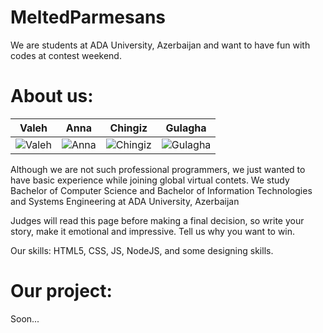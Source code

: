 MeltedParmesans
=====================

We are students at ADA University, Azerbaijan and want to have fun with codes at contest weekend. 


About us:
===========================

| Valeh | Anna | Chingiz | Gulagha
|--- |--- |--- |---
| ![Valeh](https://pbs.twimg.com/profile_images/505072498279337984/PJjjmeTe.jpeg) | ![Anna](https://pbs.twimg.com/profile_images/533684923610435584/gq8jSiA0.jpeg) | ![Chingiz](https://fbcdn-sphotos-f-a.akamaihd.net/hphotos-ak-xpa1/v/t1.0-9/10311890_664849670216998_3881069640240052861_n.jpg?oh=f1fac40ee5b5bda07fd6184bc98ad9af&oe=551F71B5&__gda__=1427747085_104c7a4497ffcb9c7e52f69aec1eac53) | ![Gulagha](https://media.licdn.com/media/p/2/005/06b/018/1cdd9ac.jpg) |

Although we are not such professional programmers, we just wanted to have basic experience while joining global virtual contets. 
We study Bachelor of Computer Science and Bachelor of Information Technologies and Systems Engineering at ADA University, Azerbaijan

Judges will read this page before making a final decision, so write your story, make it emotional and impressive.
Tell us why you want to win.


Our skills:
HTML5, CSS, JS, NodeJS, and some designing skills.

Our project:
=========================
Soon...


